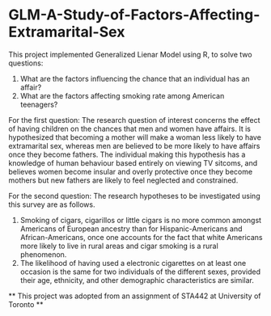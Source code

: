 # GLM-A-Study-of-Factors-Affecting-Extramarital-Sex

This project implemented Generalized Lienar Model using R, to solve two questions: 
1. What are the factors influencing the chance that an individual has an affair?
2. What are the factors affecting smoking rate among American teenagers?

For the first question: The research question of interest concerns the effect of having children on the chances that men and women
have affairs. It is hypothesized that becoming a mother will make a woman less likely to have extramarital
sex, whereas men are believed to be more likely to have affairs once they become fathers. The individual
making this hypothesis has a knowledge of human behaviour based entirely on viewing TV sitcoms, and
believes women become insular and overly protective once they become mothers but new fathers are likely
to feel neglected and constrained.

For the second question: The research hypotheses to be investigated using this survey are as follows.
1. Smoking of cigars, cigarillos or little cigars is no more common amongst Americans of European
ancestry than for Hispanic-Americans and African-Americans, once one accounts for the fact that
white Americans more likely to live in rural areas and cigar smoking is a rural phenomenon.
2. The likelihood of having used a electronic cigarettes on at least one occasion is the same for two
individuals of the different sexes, provided their age, ethnicity, and other demographic characteristics
are similar.

** This project was adopted from an assignment of STA442 at University of Toronto **
